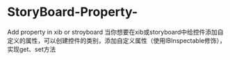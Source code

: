 # StoryBoard-Property-
Add property in xib or stroyboard
 当你想要在xib或storyboard中给控件添加自定义的属性，可以创建控件的类别，添加自定义属性（使用IBInspectable修饰），实现get、set方法
